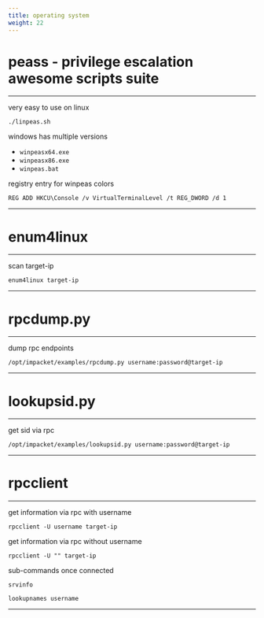 ```yaml
---
title: operating system
weight: 22
---
```


# peass - privilege escalation awesome scripts suite
----------------

very easy to use on linux
```shell
./linpeas.sh
```

windows has multiple versions
- `winpeasx64.exe`
- `winpeasx86.exe`
- `winpeas.bat`

registry entry for winpeas colors
```shell
REG ADD HKCU\Console /v VirtualTerminalLevel /t REG_DWORD /d 1
```
----------------

# enum4linux
----------------

scan target-ip
```shell
enum4linux target-ip
```
----------------

# rpcdump.py
----------------

dump rpc endpoints
```shell
/opt/impacket/examples/rpcdump.py username:password@target-ip
```
----------------

# lookupsid.py
----------------

get sid via rpc
```shell
/opt/impacket/examples/lookupsid.py username:password@target-ip
```
----------------


# rpcclient
----------------

get information via rpc with username
```shell
rpcclient -U username target-ip
```

get information via rpc without username
```shell
rpcclient -U "" target-ip
```

sub-commands once connected
```shell 
srvinfo
```
```shell
lookupnames username
```
----------------